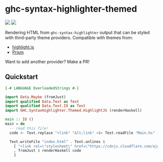 # ghc-syntax-highlighter-themed

[![](https://img.shields.io/github/actions/workflow/status/brandonchinn178/ghc-syntax-highlighter-themed/ci.yml?branch=main)](https://github.com/brandonchinn178/ghc-syntax-highlighter-themed/actions)
[![](https://img.shields.io/hackage/v/ghc-syntax-highlighter-themed)](https://hackage.haskell.org/package/ghc-syntax-highlighter-themed)

Rendering HTML from `ghc-syntax-highlighter` output that can be styled with third-party theme providers. Compatible with themes from:

* [highlight.js](https://highlightjs.org)
* [Prism](https://prismjs.com/)

Want to add another provider? Make a PR!

## Quickstart

```haskell
{-# LANGUAGE OverloadedStrings #-}

import Data.Maybe (fromJust)
import qualified Data.Text as Text
import qualified Data.Text.IO as Text
import GHC.SyntaxHighlighter.Themed.HighlightJS (renderHaskell)

main :: IO ()
main = do
  -- read this file!
  code <- Text.replace "<link" "&lt;link" <$> Text.readFile "Main.hs"

  Text.writeFile "index.html" . Text.unlines $
    [ "<link rel=\"stylesheet\" href=\"https://cdnjs.cloudflare.com/ajax/libs/highlight.js/11.7.0/styles/default.min.css\">"
    , fromJust $ renderHaskell code
    ]
```
